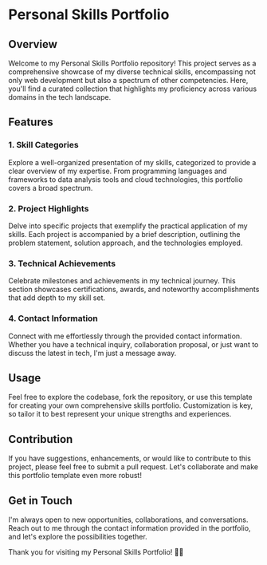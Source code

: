 # Personal Skills Portfolio

## Overview

Welcome to my Personal Skills Portfolio repository! This project serves as a comprehensive showcase of my diverse technical skills, encompassing not only web development but also a spectrum of other competencies. Here, you'll find a curated collection that highlights my proficiency across various domains in the tech landscape.

## Features

### 1. **Skill Categories**

Explore a well-organized presentation of my skills, categorized to provide a clear overview of my expertise. From programming languages and frameworks to data analysis tools and cloud technologies, this portfolio covers a broad spectrum.

### 2. **Project Highlights**

Delve into specific projects that exemplify the practical application of my skills. Each project is accompanied by a brief description, outlining the problem statement, solution approach, and the technologies employed.

### 3. **Technical Achievements**

Celebrate milestones and achievements in my technical journey. This section showcases certifications, awards, and noteworthy accomplishments that add depth to my skill set.

### 4. **Contact Information**

Connect with me effortlessly through the provided contact information. Whether you have a technical inquiry, collaboration proposal, or just want to discuss the latest in tech, I'm just a message away.

## Usage

Feel free to explore the codebase, fork the repository, or use this template for creating your own comprehensive skills portfolio. Customization is key, so tailor it to best represent your unique strengths and experiences.

## Contribution

If you have suggestions, enhancements, or would like to contribute to this project, please feel free to submit a pull request. Let's collaborate and make this portfolio template even more robust!

## Get in Touch

I'm always open to new opportunities, collaborations, and conversations. Reach out to me through the contact information provided in the portfolio, and let's explore the possibilities together.

Thank you for visiting my Personal Skills Portfolio! 🚀✨
